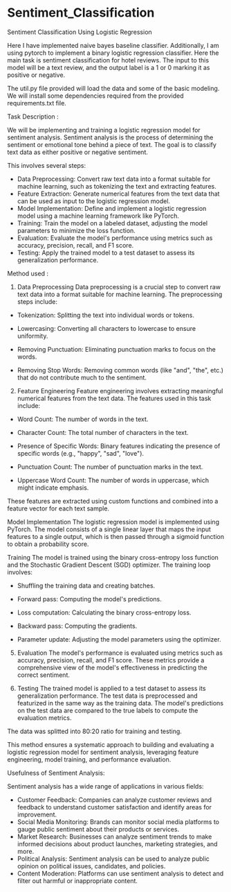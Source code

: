 # Sentiment_Classification
Sentiment Classification Using Logistic Regression

Here I have implemented naive bayes baseline classifier. Additionally, I am using pytorch to implement a binary logistic regression classifier. Here the main task is sentiment classification for hotel reviews. The input to this model will be a text review, and the output label is a 1 or 0 marking it as positive or negative.

The util.py file provided will load the data and some of the basic modeling. We will install some dependencies required from the provided requirements.txt file.

Task Description : 

We will be implementing and training a logistic regression model for sentiment analysis. Sentiment analysis is the process of determining the sentiment or emotional tone behind a piece of text. The goal is to classify text data as either positive or negative sentiment.

This involves several steps:

- Data Preprocessing: Convert raw text data into a format suitable for machine learning, such as tokenizing the text and extracting features.
- Feature Extraction: Generate numerical features from the text data that can be used as input to the logistic regression model.
- Model Implementation: Define and implement a logistic regression model using a machine learning framework like PyTorch.
- Training: Train the model on a labeled dataset, adjusting the model parameters to minimize the loss function.
- Evaluation: Evaluate the model's performance using metrics such as accuracy, precision, recall, and F1 score.
- Testing: Apply the trained model to a test dataset to assess its generalization performance.

Method used : 

1. Data Preprocessing
Data preprocessing is a crucial step to convert raw text data into a format suitable for machine learning. The preprocessing steps include:

- Tokenization: Splitting the text into individual words or tokens.

- Lowercasing: Converting all characters to lowercase to ensure uniformity.

- Removing Punctuation: Eliminating punctuation marks to focus on the words.

- Removing Stop Words: Removing common words (like "and", "the", etc.) that do not contribute much to the sentiment.

2. Feature Engineering
Feature engineering involves extracting meaningful numerical features from the text data. The features used in this task include:

- Word Count: The number of words in the text.

- Character Count: The total number of characters in the text.

- Presence of Specific Words: Binary features indicating the presence of specific words (e.g., "happy", "sad", "love").

- Punctuation Count: The number of punctuation marks in the text.

- Uppercase Word Count: The number of words in uppercase, which might indicate emphasis.

These features are extracted using custom functions and combined into a feature vector for each text sample.

Model Implementation
The logistic regression model is implemented using PyTorch. The model consists of a single linear layer that maps the input features to a single output, which is then passed through a sigmoid function to obtain a probability score.

Training
The model is trained using the binary cross-entropy loss function and the Stochastic Gradient Descent (SGD) optimizer. The training loop involves:
- Shuffling the training data and creating batches.

- Forward pass: Computing the model's predictions.

- Loss computation: Calculating the binary cross-entropy loss.

- Backward pass: Computing the gradients.

- Parameter update: Adjusting the model parameters using the optimizer.

5. Evaluation
The model's performance is evaluated using metrics such as accuracy, precision, recall, and F1 score. These metrics provide a comprehensive view of the model's effectiveness in predicting the correct sentiment.

6. Testing
The trained model is applied to a test dataset to assess its generalization performance. The test data is preprocessed and featurized in the same way as the training data. The model's predictions on the test data are compared to the true labels to compute the evaluation metrics.

The data was splitted into 80:20 ratio for training and testing.

This method ensures a systematic approach to building and evaluating a logistic regression model for sentiment analysis, leveraging feature engineering, model training, and performance evaluation.

Usefulness of Sentiment Analysis: 

Sentiment analysis has a wide range of applications in various fields:

- Customer Feedback: Companies can analyze customer reviews and feedback to understand customer satisfaction and identify areas for improvement.
- Social Media Monitoring: Brands can monitor social media platforms to gauge public sentiment about their products or services.
- Market Research: Businesses can analyze sentiment trends to make informed decisions about product launches, marketing strategies, and more.
- Political Analysis: Sentiment analysis can be used to analyze public opinion on political issues, candidates, and policies.
- Content Moderation: Platforms can use sentiment analysis to detect and filter out harmful or inappropriate content.
